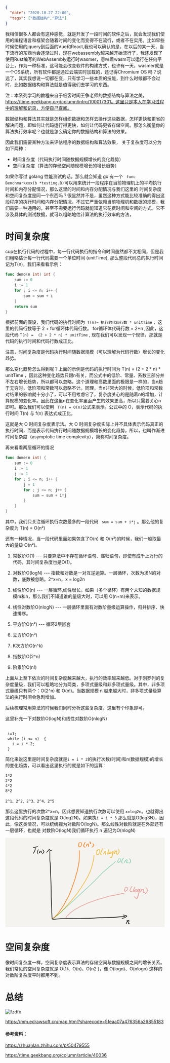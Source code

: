 ```json
{
  "date": "2020.10.27 22:00",
  "tags": ["数据结构","算法"]
}
```



我相信很多人都会有这种感觉，就是开发了一段时间的软件之后，就会发现我们使用的编程语言和框架会随着时间的变化而变得不在流行，或者不在实用。比如早些时候使用的jquery到后面的Vue和React,我也可以确认的是，在以后的某一天，当下流行的东西也会逐渐过时，现在webassembly越来越开始流行了，我还发现了使用Rust编写的WebAssembly运行时wasmer，意味着wasm可以运行在任何平台上，作为一种标准，这可能会改变软件的构建方式，也许有一天，wasmer就是一个OS系统，所有软件都是通过云端实时加载的，还记得Chromium OS 吗？说远了，其实我想说一切都在变，只有学习一些本质的技能，到什么时候都不会过时，比如数据结构和算法就是值得我们去学习的东西。



注：本系列学习的教程来自于极客时间王争老师的数据结构与算法之美，https://time.geekbang.org/column/intro/100017301。这里只是本人在学习过程中的理解和记录，方便自己查阅。



数据结构和算法其实就是怎样组织数据和怎样去操作这些数据，怎样更快和更省的解决问题，即如何让代码运行得更快，如何让代码更省存储空间。那怎么衡量你的算法执行效率呢？也就是怎么确定你的数据结构和算法的效果。

因此我们需要某种方法来评估程序的数据结构和算法效果， 关于复杂度可以分为如下两种：

- 时间复杂度（代码执行时间随数据规模增长的变化趋势）
- 空间复杂度（算法的存储空间随规模增长的增长趋势）

如果你写过 golang 性能测试的话，那么就会知道 go 有一个 ``` func Benchmarkxxx(b *testing.B)```可以用来统计一段程序在当前物理机上的平均执行时间和内存分配情况，那么这里的时间和内存分配情况与我们这里的 时间复杂度和空间复杂度是同一个东西吗？很显然并不是，虽然这种方式能比较准确的得出这段程序的执行时间和内存分配情况，不过它严重依赖当前物理机和数据的规模，我们需要一种通用的，甚至不需要运行代码就能知道它花费时间和空间的方式。它不涉及具体的测试数据，就可以粗略地估计算法的执行效率的方法，

# 时间复杂度

cup在执行代码的过程中，每一行代码执行的指令和时间虽然都不太相同，但是我们粗略估计每一行代码需要一个单位时间 (unitTime),    那么整段代码总的执行时间记为T(n)，我们来看看示例：

```go
func demo(n int) int {
	sum := 0
	i := 1
	for ; i <= n; i++ {
		sum = sum + i
	}
	return sum
}
```

根据前面的假设，我们代码的执行时间为```  T(n)= 执行的代码行数 * unitTime ``` ，这里的代码行数等于 2 + for循环体代码行数。 for循环体代码行数 = 2*n ,因此，这段代码 ``` T(n) =  (2 + 2 * n) * unitTime ``` , 现在我们可以发现一个规律，那就是代码的执行时间和代码行数成正比。

注意，时间复杂度是代码执行时间随数据规模（可以理解为代码行数）增长的变化趋势。

那么变化趋势怎么得到呢？上面的示例是代码的执行时间为 T(n) =   (2 + 2 * n)  *  unitTime ，因此这种变化趋势只跟n有关，而公式中的低阶、常量、系数三部分并不左右增长趋势，所以都可以忽略，这个道理和高数里面的极限是一样的，当n趋于无穷时，低阶项和常数可以忽略不计。同理，当n非常大的时候，低阶项和常数对结果的影响就十分小了，可以不用考虑它了，复杂度关心的是随着n的增加，计算规模的变化率。因此在这里n在变化率里面产生的效果更高，所以只需要关心n即可。那么我们可以使用 ``` T(n) = O(n)```公式来表示。公式中的 O，表示代码的执行时间 T(n) 与 f(n) 表达式成正比。

这就是大 O 时间复杂度表示法。大 O 时间复杂度实际上并不具体表示代码真正的执行时间，而是表示代码执行时间随数据规模增长的变化趋势，所以，也叫作渐进时间复杂度（asymptotic time complexity），简称时间复杂度。

再来看看两层循环的情况

```go
func dome(n int) {
	sum := 0
	i := 1
	j := 1
	for ; i <= n; i++ {
		j = 1
		for ; j <= n; j++ {
			sum = sum + i*j
		}
	}
}
```



其中，我们只关注循环执行次数最多的一段代码 ``` sum = sum + i*j``` 。那么他的复杂度为 T(n) = O(n²)

还有一种情况，当一段代码里面如果包含了O(n) 和 O(n²)的时候，我们一般取最大的量级 O(n²)。



1. 常数阶O(1)   ---  只要算法中不存在循环语句、递归语句，即使有成千上万行的代码，其时间复杂度也是Ο(1)。

2. 对数阶O(logN)   --- 指数和对数是一对互逆运算。一层循环，次数为求N的对数，底数被忽略。2^x=n，x = log2n

3. 线性阶O(n)  --- 一层循环,线性增长。如果（多个循环）有两个未知的数据规模m和n，那么我们不知道谁的量级大时，可以用 O(n+m)来表示。 

4. 线性对数阶O(nlogN) --- 一层循环里面有对数阶量级运算操作，归并排序、快速排序。

5. 平方阶O(n²)  --- 循环2层嵌套

6. 立方阶O(n³)

7. K次方阶O(n^k)

8. 指数阶O(2^n)

9. 阶乘阶O(n!)

上面从上至下依次的时间复杂度越来越大，执行的效率越来越低。对于刚罗列的复杂度量级，我们可以粗略地分为两类，多项式量级和非多项式量级。其中，非多项式量级只有两个：O(2^n) 和 O(n!)。当数据规模 n 越来越大时，非多项式量级算法的执行时间会急剧增加。

后续梳理常用算法的时候我们同时分析这些复杂度，这里有个印象即可。



这里补充一下对数阶O(logN)和线性对数阶O(nlogN)

```

 i=1;
 while (i <= n)  {
   i = i * 2;
 }
```

简化来说这里是时间复杂度就是```i = i * 2```的执行次数(时间)和n(数据规模)的增长的变化趋势，可以看出这里执行的就是如下的运算：

```
1*2
2*2
4*2
8*2

2^1、2^2、2^3、2^4、2^5
```

那么这里执行的次数2^x=n。因此想要知道执行次数可以使用 ```x=log2n```。也就得出这段代码的时间复杂度就是 O(log2N)。如果执```i = i * 3``` 那么就是O(log3N)，因此，像这类情况，可以统统视为对数阶O(logN)。那么线性对数阶就是在外部还有一层循环，也就是 对数阶O(logN)我们循环执行 n 遍记为O(nlogN)



![](./images/sjfzdqx.webp)

# 空间复杂度

像时间复杂度一样，空间复杂度表示算法的存储空间与数据规模之间的增长关系。我们常见的空间复杂度就是 O(1)、O(n)、O(n2 )，像 O(logn)、O(nlogn) 这样的对数阶复杂度平时都用不到。



# 总结

![fzdfx](./images/fzdfx.png)

https://mm.edrawsoft.cn/map.html?sharecode=5feaa07a476356a26855183

#### 参考资料：

https://zhuanlan.zhihu.com/p/50479555

https://time.geekbang.org/column/article/40036

